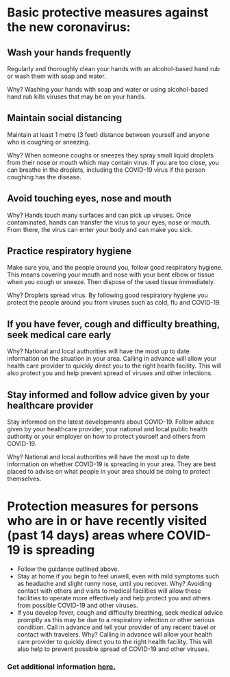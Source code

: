 # Basic protective measures against the new coronavirus:

## Wash your hands frequently

Regularly and thoroughly clean your hands with an alcohol-based hand rub or wash them with soap and water.

Why? Washing your hands with soap and water or using alcohol-based hand rub kills viruses that may be on your hands.

## Maintain social distancing

Maintain at least 1 metre (3 feet) distance between yourself and anyone who is coughing or sneezing.

Why? When someone coughs or sneezes they spray small liquid droplets from their nose or mouth which may contain virus. If you are too close, you can breathe in the droplets, including the COVID-19 virus if the person coughing has the disease.

## Avoid touching eyes, nose and mouth

Why? Hands touch many surfaces and can pick up viruses. Once contaminated, hands can transfer the virus to your eyes, nose or mouth. From there, the virus can enter your body and can make you sick.

## Practice respiratory hygiene

Make sure you, and the people around you, follow good respiratory hygiene. This means covering your mouth and nose with your bent elbow or tissue when you cough or sneeze. Then dispose of the used tissue immediately.

Why? Droplets spread virus. By following good respiratory hygiene you protect the people around you from viruses such as cold, flu and COVID-19.

## If you have fever, cough and difficulty breathing, seek medical care early

Why? National and local authorities will have the most up to date information on the situation in your area. Calling in advance will allow your health care provider to quickly direct you to the right health facility. This will also protect you and help prevent spread of viruses and other infections.

## Stay informed and follow advice given by your healthcare provider

Stay informed on the latest developments about COVID-19. Follow advice given by your healthcare provider, your national and local public health authority or your employer on how to protect yourself and others from COVID-19.

Why? National and local authorities will have the most up to date information on whether COVID-19 is spreading in your area. They are best placed to advise on what people in your area should be doing to protect themselves.

# Protection measures for persons who are in or have recently visited (past 14 days) areas where COVID-19 is spreading

- Follow the guidance outlined above.
- Stay at home if you begin to feel unwell, even with mild symptoms such as headache and slight runny nose, until you recover. Why? Avoiding contact with others and visits to medical facilities will allow these facilities to operate more effectively and help protect you and others from possible COVID-19 and other viruses.
- If you develop fever, cough and difficulty breathing, seek medical advice promptly as this may be due to a respiratory infection or other serious condition. Call in advance and tell your provider of any recent travel or contact with travelers. Why? Calling in advance will allow your health care provider to quickly direct you to the right health facility. This will also help to prevent possible spread of COVID-19 and other viruses.
``` ```
### Get additional information [here.](https://www.who.int/emergencies/diseases/novel-coronavirus-2019/advice-for-public)